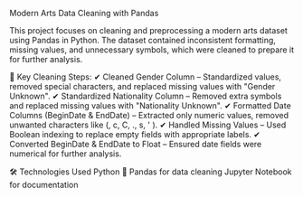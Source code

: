 Modern Arts Data Cleaning with Pandas

This project focuses on cleaning and preprocessing a modern arts dataset using Pandas in Python.
The dataset contained inconsistent formatting, missing values, and unnecessary symbols, which were cleaned to prepare it for further analysis.

📌 Key Cleaning Steps:
✔ Cleaned Gender Column – Standardized values, removed special characters, and replaced missing values with "Gender Unknown".
✔ Standardized Nationality Column – Removed extra symbols and replaced missing values with "Nationality Unknown".
✔ Formatted Date Columns (BeginDate & EndDate) – Extracted only numeric values, removed unwanted characters like (, c, C, ., s, ' ).
✔ Handled Missing Values – Used Boolean indexing to replace empty fields with appropriate labels.
✔ Converted BeginDate & EndDate to Float – Ensured date fields were numerical for further analysis.

🛠️ Technologies Used
Python 🐍
Pandas for data cleaning
Jupyter Notebook for documentation
